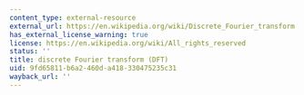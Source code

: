 ```yaml
---
content_type: external-resource
external_url: https://en.wikipedia.org/wiki/Discrete_Fourier_transform
has_external_license_warning: true
license: https://en.wikipedia.org/wiki/All_rights_reserved
status: ''
title: discrete Fourier transform (DFT)
uid: 9fd65811-b6a2-460d-a418-330475235c31
wayback_url: ''
---
```

